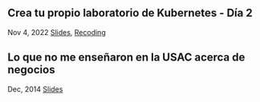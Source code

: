 ## Crea tu propio laboratorio de Kubernetes - Día 2
<span class="date">Nov 4, 2022</span>
[Slides](https://docs.google.com/presentation/d/1zmTROriozYoOIxUwVvoM4Bb8lD9e7Zo3ZJEcMy160uQ),
[Recoding](https://www.youtube.com/watch?v=UzW8telaXgg&list=PLu_V-YCGXnXOU647H_IPHzrTBAaXS4wz1&index=2)

## Lo que no me enseñaron en la USAC acerca de negocios
<span class="date">Dec, 2014</span>
[Slides](https://prezi.com/pueqzdtyv4ck/lo-que-no-me-ensenaro-en-la-usac-acerca-de-negocios/)
